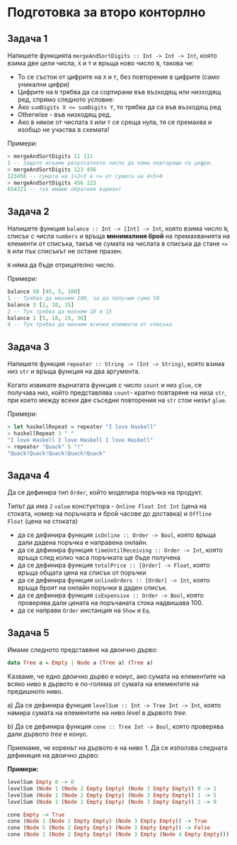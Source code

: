 # Подготовка за второ конторлно

## Задача 1 

Напишете функцията `mergeAndSortDigits :: Int -> Int -> Int`, която взима две цели числа, `X` и `Y` и връща ново число `N`, такова че:

* То се състои от цифрите на `X` и `Y`, без повторения в цифрите (само уникални цифри)
* Цифрите на `N` трябва да са сортирани във възходящ или низходящ ред, спрямо следното условие:
* Ако `sumDigits X <= sumDigits Y`, то трябва да са във възходящ ред
* Otherwise - във низходящ ред.
* Ако в някое от числата `X` или `Y` се среща нула, тя се премахва и изобщо не участва в схемата!

Примери:

```haskell
> mergeAndSortDigits 11 111
1 -- Защото искаме резултатното число да няма повтарящи се цифри.
> mergeAndSortDigits 123 456
123456 -- сумата на 1+2+3 е <= от сумата на 4+5+6
> mergeAndSortDigits 456 123
654321 -- тук имаме обратния вариант
```

## Задача 2

Напишете функция `balance :: Int -> [Int] -> Int`, която взима число `N`, списък с числа `numbers` и връща **минималния брой** на премахванията на елементи от списъка, такъв че сумата на числата в списъка да стане `<= N` или пък списъкът не остане празен.

`N` няма да бъде отрицателно число.

Примери:

```haskell
balance 50 [45, 5, 100]
1 -- Трябва да махнем 100, за да получим сума 50
balance 3 [2, 10, 15]
2 -- Тук трябва да махнем 10 и 15
balance 1 [5, 10, 15, 36]
4 -- Тук трябва да махнем всички елементи от списъка
```

## Задача 3

Напишете функция `repeater :: String -> (Int -> String)`, която взима низ `str` и връща функция на два аргумента.

Когато извикате върнатата функция с число `count` и низ `glue`, се получава низ, който представлява `count`- кратно повтаряне на низа `str`, при което между всеки две съседни повторения на `str` стои низът `glue`.

Примери:

```haskell
> let haskellRepeat = repeater "I love Haskell"
> haskellRepeat 3 " "
"I love Haskell I love Haskell I love Haskell"
> repeater "Quack" 5 "!"
"Quack!Quack!Quack!Quack!Quack"
```

## Задача 4

Да се дефинира тип `Order`, който моделира поръчка на продукт. 

Типът да има `2` `value` констуктора - `Online Float Int Int` (цена на стоката, номер на поръчката и брой часове до доставка) и `Offline Float` (цена на стоката)

- да се дефинира функция `isOnline :: Order -> Bool`, която връща дали дадена поръчка е направена онлайн.
- да се дефинира функция `timeUntilReceiving :: Order -> Int`, която връща след колко часа поръчката ще бъде получена
- да се дефинира функция `totalPrice :: [Order] -> Float`, която връща общата цена на списък от поръчки
- да се дефинира функция `onlineOrders :: [Order] -> Int`, която връща броят на онлайн поръчки в даден списък.
- да се дефинира функция `isExpensive :: Order -> Bool`, която проверява дали цената на поръчаната стока надвишава 100.
- да се направи `Order` инстанция на `Show` и `Eq`.

## Задачa 5

Имаме следното представяне на двоично дърво:

```haskell
data Tree a = Empty | Node a (Tree a) (Tree a)
```

Казваме, че едно двоично дърво е конус, ако сумата на елементите на всяко ниво в дървото е по-голяма от сумата на елементите на предишното ниво.

a) Да се дефинира функция `levelSum :: Int -> Tree Int -> Int`, която намира сумата на елементите на ниво *level* в дървото *tree*.

b) Да се дефинира функция `cone :: Tree Int -> Bool`, която проверява дали дървото *tree* е конус.

Приемаме, че коренът на дървото е на ниво 1. Да се използва следната дефиниция на двоично дърво:

**Примери:**

```haskell
levelSum Empty 0 -> 0
levelSum (Node 1 (Node 2 Empty Empty) (Node 3 Empty Empty)) 0 -> 1
levelSum (Node 1 (Node 2 Empty Empty) (Node 3 Empty Empty)) 1 -> 5
levelSum (Node 1 (Node 2 Empty Empty) (Node 3 Empty Empty)) 2 -> 0

cone Empty -> True
cone (Node 1 (Node 2 Empty Empty) (Node 3 Empty Empty)) -> True
cone (Node 5 (Node 2 Empty Empty) (Node 3 Empty Empty)) -> False
cone (Node 1 (Node 2 Empty Empty) (Node 3 Empty (Node 4 Empty Empty))) -> False
```
